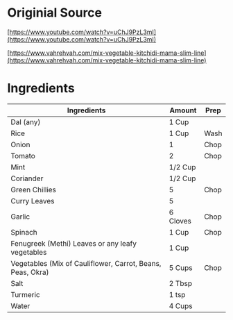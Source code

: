 # Originial Source

[https://www.youtube.com/watch?v=uChJ9PzL3mI](https://www.youtube.com/watch?v=uChJ9PzL3mI)

[https://www.vahrehvah.com/mix-vegetable-kitchidi-mama-slim-line](https://www.vahrehvah.com/mix-vegetable-kitchidi-mama-slim-line)

# Ingredients
| Ingredients | Amount | Prep
| ------------- | ------------- | ------------- |
| Dal (any) | 1 Cup ||
| Rice | 1 Cup | Wash |
| Onion | 1 | Chop |
| Tomato | 2 | Chop |
| Mint | 1/2 Cup ||
| Coriander | 1/2 Cup ||
| Green Chillies | 5 | Chop |
| Curry Leaves | 5 ||
| Garlic | 6 Cloves | Chop |
| Spinach | 1 Cup | Chop |
| Fenugreek (Methi) Leaves or any leafy vegetables | 1 Cup ||
| Vegetables (Mix of Cauliflower, Carrot, Beans, Peas, Okra) | 5 Cups | Chop |
| Salt | 2 Tbsp ||
| Turmeric | 1 tsp ||
| Water | 4 Cups ||



